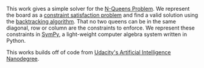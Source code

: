 This work gives a simple solver for the [N-Queens Problem](https://en.wikipedia.org/wiki/Eight_queens_puzzle). We represent the board as a [constraint satisfaction problem](https://en.wikipedia.org/wiki/Constraint_satisfaction_problem) and find a valid solution using the [backtracking algorithm](https://en.wikipedia.org/wiki/Backtracking). That no two queens can be in the same diagonal, row or column are the constraints to enforce. We represent these constraints in [SymPy](http://www.sympy.org/en/index.html), a light-weight computer algebra system written in Python.

This works builds off of code from [Udacity's Artificial Intelligence Nanodegree](https://github.com/udacity/AIND-Constraint_Satisfaction).
